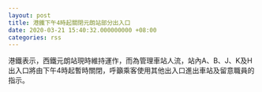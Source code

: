 ```yaml
---
layout: post
title: 港鐵下午4時起關閉元朗站部分出入口
date: 2020-03-21 15:40:32.000000000 +08:00
categories: rss
---
```


港鐵表示，西鐵元朗站現時維持運作，而為管理車站人流，站內A、B、J、K及H出入口將由下午4時起暫時關閉，呼籲乘客使用其他出入口進出車站及留意職員的指示。
